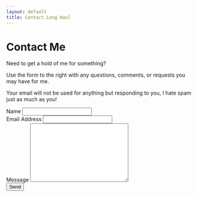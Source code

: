 ```yaml
---
layout: default
title: Contact Long Haul
---
```


<div id="contact">
  <h1 class="pageTitle">Contact Me</h1>
  <div class="contactContent">
    <p class="intro">Need to get a hold of me for something?</p>
    <p>Use the form to the right with any questions, comments, or requests you may have for me.</p>
    <p>Your email will not be used for anything but responding to you, I hate spam just as much as you!</p>
  </div>
  <form action="http://formspree.io/mikhail@delport.ca" method="post">
    <label for="name">Name</label>    
    <input type="text" id="name" name="name" class="full-width"><br>
    <label for="email">Email Address</label>
    <input type="email" id="email" name="_replyto" class="full-width"><br>
    <label for="message">Message</label>
    <textarea name="message" id="message" cols="30" rows="10" class="full-width"></textarea><br>
    <input type="hidden" name="_next" value="{{ site.url }}/thankyou" />
    <input type="submit" value="Send" class="button">
  </form>
</div>